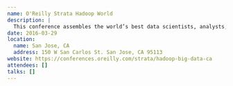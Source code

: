 ```yaml
---
name: O'Reilly Strata Hadoop World
description: |
  This conference assembles the world’s best data scientists, analysts, and executives from innovative companies of all sizes to share deep, hard-won knowledge. Compelling data case studies, proven best practices, effective new analytic approaches, and core skills will give you insight around big data innovations, use cases, and other industry concerns.
date: 2016-03-29
location:
  name: San Jose, CA
  address: 150 W San Carlos St. San Jose, CA 95113
website: https://conferences.oreilly.com/strata/hadoop-big-data-ca
attendees: []
talks: []
---
```

